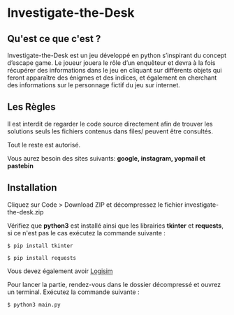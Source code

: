 # Investigate-the-Desk #

## Qu'est ce que c'est ? ##

Investigate-the-Desk est un jeu développé en python s’inspirant du concept d’escape game. Le joueur jouera le rôle d’un enquêteur et devra à la fois récupérer des informations dans le jeu en cliquant sur différents objets qui feront apparaître des énigmes et des indices, et également en cherchant des informations sur le personnage fictif du jeu sur internet. 

## Les Règles ##

Il est interdit de regarder le code source directement afin de trouver les solutions seuls les fichiers contenus dans files/ peuvent être consultés. <br>

Tout le reste est autorisé. 

Vous aurez besoin des sites suivants:
**google, instagram, yopmail et pastebin**

## Installation
Cliquez sur Code > Download ZIP et décompressez le fichier investigate-the-desk.zip

Vérifiez que **python3** est installé ainsi que les librairies **tkinter** et **requests**, si ce n'est pas le cas exécutez la commande suivante :<br>
```
$ pip install tkinter
```
```
$ pip install requests
```

Vous devez également avoir [Logisim](http://www.cburch.com/logisim/download.html) <br>


Pour lancer la partie, rendez-vous dans le dossier décompressé et ouvrez un terminal. Exécutez la commande suivante :<br>
```
$ python3 main.py
```

